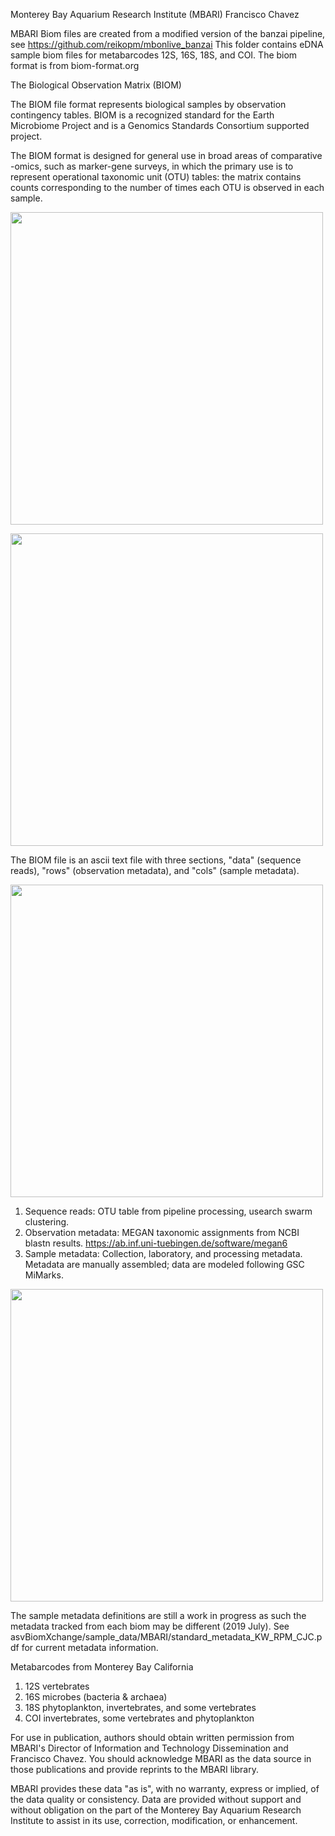 Monterey Bay Aquarium Research Institute (MBARI)
Francisco Chavez

MBARI Biom files are created from a modified version of the banzai pipeline, see https://github.com/reikopm/mbonlive_banzai
This folder contains eDNA sample biom files for metabarcodes 12S, 16S, 18S, and COI. The biom format is from biom-format.org

The Biological Observation Matrix (BIOM) 

The BIOM file format represents biological samples by observation contingency tables. BIOM is a recognized standard for the 
Earth Microbiome Project and is a Genomics Standards Consortium supported project.

The BIOM format is designed for general use in broad areas of comparative -omics, such as marker-gene surveys, in which the 
primary use is to represent operational taxonomic unit (OTU) tables: the matrix contains counts corresponding to the number 
of times each OTU is observed in each sample.

<p aligh="center">
<img src="https://user-images.githubusercontent.com/1767453/60984701-04a12b00-a2f1-11e9-9cb1-e6378408acf9.png" width="500">
</p>
<p aligh="center">
<img src="https://user-images.githubusercontent.com/1767453/60984438-9492a500-a2f0-11e9-8efe-c4c74bbe8fae.png" width="500">
</p>

The BIOM file is an ascii text file with three sections, "data" (sequence reads), "rows" (observation metadata), 
and "cols" (sample metadata).
<p aligh="center">
<img src="https://user-images.githubusercontent.com/1767453/60297367-db3dd380-98dc-11e9-9934-f24c3105b5f2.PNG" width="500">
</p>

1. Sequence reads: OTU table from pipeline processing, usearch swarm clustering.
2. Observation metadata: MEGAN taxonomic assignments from NCBI blastn results. https://ab.inf.uni-tuebingen.de/software/megan6 
3. Sample metadata: Collection, laboratory, and processing metadata. Metadata are manually assembled; data are modeled following GSC MiMarks.

<p aligh="center">
<img src="https://user-images.githubusercontent.com/1767453/60214849-31e2d900-981b-11e9-9c07-fce268f877c3.PNG" width="500">
</p>

The sample metadata definitions are still a work in progress as such the metadata tracked from each biom may be different (2019 July).
See asvBiomXchange/sample_data/MBARI/standard_metadata_KW_RPM_CJC.pdf for current metadata information.

Metabarcodes from Monterey Bay California
1. 12S vertebrates
2. 16S microbes (bacteria & archaea)
3. 18S phytoplankton, invertebrates, and some vertebrates
4. COI invertebrates, some vertebrates and phytoplankton

For use in publication, authors should obtain written permission from MBARI's Director of Information and Technology 
Dissemination and Francisco Chavez. You should acknowledge MBARI as the data source in those publications and provide 
reprints to the MBARI library. 

MBARI provides these data "as is", with no warranty, express or implied, of the data quality or consistency. Data are 
provided without support and without obligation on the part of the Monterey Bay Aquarium Research Institute to assist in 
its use, correction, modification, or enhancement.
